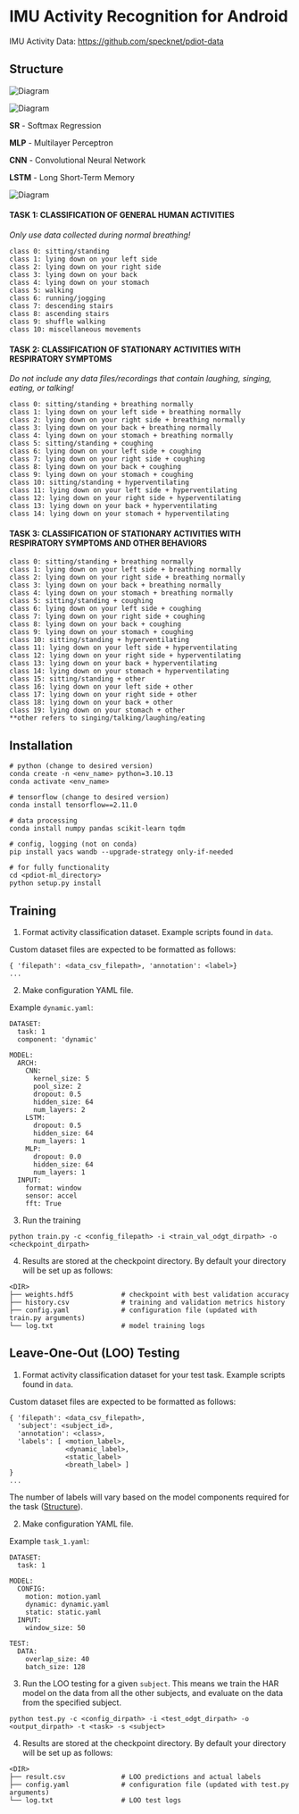 # IMU Activity Recognition for Android

IMU Activity Data: https://github.com/specknet/pdiot-data

## Structure

![Diagram](docs/system_architecture.png)

![Diagram](docs/har_model.png)

**SR** - Softmax Regression

**MLP** - Multilayer Perceptron

**CNN** - Convolutional Neural Network

**LSTM** - Long Short-Term Memory

![Diagram](docs/task_models.png)

#### TASK 1: CLASSIFICATION OF GENERAL HUMAN ACTIVITIES
*Only use data collected during normal breathing!*
```
class 0: sitting/standing
class 1: lying down on your left side
class 2: lying down on your right side
class 3: lying down on your back
class 4: lying down on your stomach
class 5: walking
class 6: running/jogging
class 7: descending stairs
class 8: ascending stairs
class 9: shuffle walking
class 10: miscellaneous movements 
```

#### TASK 2: CLASSIFICATION OF STATIONARY ACTIVITIES WITH RESPIRATORY SYMPTOMS
*Do not include any data files/recordings that contain laughing, singing, eating, or talking!*
```
class 0: sitting/standing + breathing normally
class 1: lying down on your left side + breathing normally
class 2: lying down on your right side + breathing normally
class 3: lying down on your back + breathing normally
class 4: lying down on your stomach + breathing normally 
class 5: sitting/standing + coughing
class 6: lying down on your left side + coughing
class 7: lying down on your right side + coughing
class 8: lying down on your back + coughing
class 9: lying down on your stomach + coughing
class 10: sitting/standing + hyperventilating
class 11: lying down on your left side + hyperventilating
class 12: lying down on your right side + hyperventilating
class 13: lying down on your back + hyperventilating
class 14: lying down on your stomach + hyperventilating
```

#### TASK 3: CLASSIFICATION OF STATIONARY ACTIVITIES WITH RESPIRATORY SYMPTOMS AND OTHER BEHAVIORS
```
class 0: sitting/standing + breathing normally
class 1: lying down on your left side + breathing normally
class 2: lying down on your right side + breathing normally
class 3: lying down on your back + breathing normally
class 4: lying down on your stomach + breathing normally 
class 5: sitting/standing + coughing
class 6: lying down on your left side + coughing
class 7: lying down on your right side + coughing
class 8: lying down on your back + coughing
class 9: lying down on your stomach + coughing
class 10: sitting/standing + hyperventilating
class 11: lying down on your left side + hyperventilating
class 12: lying down on your right side + hyperventilating
class 13: lying down on your back + hyperventilating
class 14: lying down on your stomach + hyperventilating
class 15: sitting/standing + other
class 16: lying down on your left side + other
class 17: lying down on your right side + other
class 18: lying down on your back + other
class 19: lying down on your stomach + other
**other refers to singing/talking/laughing/eating
```

##  Installation
```
# python (change to desired version)
conda create -n <env_name> python=3.10.13
conda activate <env_name>

# tensorflow (change to desired version)
conda install tensorflow==2.11.0 

# data processing
conda install numpy pandas scikit-learn tqdm

# config, logging (not on conda)
pip install yacs wandb --upgrade-strategy only-if-needed

# for fully functionality
cd <pdiot-ml_directory>
python setup.py install
```

## Training
1. Format activity classification dataset. Example scripts found in `data`.

Custom dataset files are expected to be formatted as follows:
```
{ 'filepath': <data_csv_filepath>, 'annotation': <label>}
...
```


2. Make configuration YAML file. 

Example `dynamic.yaml`:
```
DATASET:
  task: 1
  component: 'dynamic'

MODEL:
  ARCH:
    CNN:
      kernel_size: 5
      pool_size: 2
      dropout: 0.5
      hidden_size: 64
      num_layers: 2
    LSTM:
      dropout: 0.5
      hidden_size: 64
      num_layers: 1
    MLP:
      dropout: 0.0
      hidden_size: 64
      num_layers: 1
  INPUT:
    format: window
    sensor: accel
    fft: True
```

3. Run the training
```
python train.py -c <config_filepath> -i <train_val_odgt_dirpath> -o <checkpoint_dirpath>
```

4. Results are stored at the checkpoint directory. By default your directory will be set up as follows:
```
<DIR>
├── weights.hdf5            # checkpoint with best validation accuracy
├── history.csv             # training and validation metrics history
├── config.yaml             # configuration file (updated with train.py arguments)
└── log.txt                 # model training logs
```

## Leave-One-Out (LOO) Testing

1. Format activity classification dataset for your test task. Example scripts found in `data`.

Custom dataset files are expected to be formatted as follows:
```
{ 'filepath': <data_csv_filepath>, 
  'subject': <subject_id>, 
  'annotation': <class>, 
  'labels': [ <motion_label>, 
              <dynamic_label>, 
              <static_label> 
              <breath_label> ]
}
...
```
The number of labels will vary based on the model components required for the task ([Structure](#structure)).

2. Make configuration YAML file. 

Example `task_1.yaml`:
```
DATASET:
  task: 1

MODEL:
  CONFIG:
    motion: motion.yaml
    dynamic: dynamic.yaml
    static: static.yaml
  INPUT:
    window_size: 50

TEST:
  DATA:
    overlap_size: 40
    batch_size: 128
```

3. Run the LOO testing for a given `subject`. This means we train the HAR model on the data from all the other subjects, and evaluate on the data from the specified subject.
```
python test.py -c <config_dirpath> -i <test_odgt_dirpath> -o <output_dirpath> -t <task> -s <subject> 
```

4. Results are stored at the checkpoint directory. By default your directory will be set up as follows:
```
<DIR>
├── result.csv              # LOO predictions and actual labels
├── config.yaml             # configuration file (updated with test.py arguments)
└── log.txt                 # LOO test logs
```

